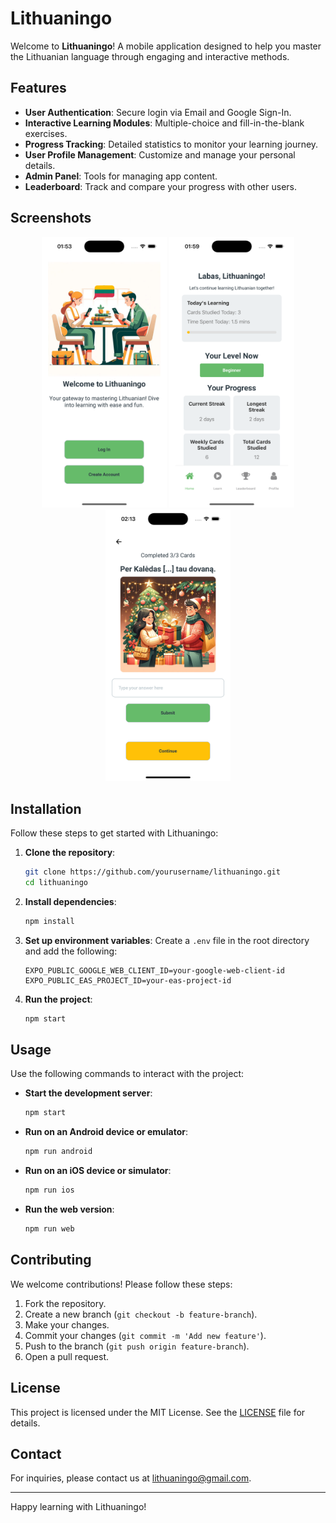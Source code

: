 # Lithuaningo

Welcome to **Lithuaningo**! A mobile application designed to help you master the Lithuanian language through engaging and interactive methods.

## Features

- **User Authentication**: Secure login via Email and Google Sign-In.
- **Interactive Learning Modules**: Multiple-choice and fill-in-the-blank exercises.
- **Progress Tracking**: Detailed statistics to monitor your learning journey.
- **User Profile Management**: Customize and manage your personal details.
- **Admin Panel**: Tools for managing app content.
- **Leaderboard**: Track and compare your progress with other users.

## Screenshots

<p align="center">
  <img src="assets/images/welcome_screen.png" alt="Welcome Screen" width="200" />
  <img src="assets/images/dashboard.png" alt="Dashboard" width="200" />
  <img src="assets/images/study_card.png" alt="Study Card" width="200" />
</p>

## Installation

Follow these steps to get started with Lithuaningo:

1. **Clone the repository**:

   ```bash
   git clone https://github.com/yourusername/lithuaningo.git
   cd lithuaningo
   ```

2. **Install dependencies**:

   ```bash
   npm install
   ```

3. **Set up environment variables**:
   Create a `.env` file in the root directory and add the following:

   ```env
   EXPO_PUBLIC_GOOGLE_WEB_CLIENT_ID=your-google-web-client-id
   EXPO_PUBLIC_EAS_PROJECT_ID=your-eas-project-id
   ```

4. **Run the project**:
   ```bash
   npm start
   ```

## Usage

Use the following commands to interact with the project:

- **Start the development server**:

  ```bash
  npm start
  ```

- **Run on an Android device or emulator**:

  ```bash
  npm run android
  ```

- **Run on an iOS device or simulator**:

  ```bash
  npm run ios
  ```

- **Run the web version**:
  ```bash
  npm run web
  ```

## Contributing

We welcome contributions! Please follow these steps:

1. Fork the repository.
2. Create a new branch (`git checkout -b feature-branch`).
3. Make your changes.
4. Commit your changes (`git commit -m 'Add new feature'`).
5. Push to the branch (`git push origin feature-branch`).
6. Open a pull request.

## License

This project is licensed under the MIT License. See the [LICENSE](LICENSE) file for details.

## Contact

For inquiries, please contact us at [lithuaningo@gmail.com](mailto:lithuaningo@gmail.com).

---

Happy learning with Lithuaningo!
